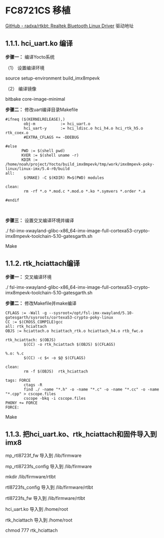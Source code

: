 # FC8721CS 移植

[GitHub - radxa/rtkbt: Realtek Bluetooth Linux Driver](https://github.com/radxa/rtkbt) 驱动地址



## 1.1.1.  hci_uart.ko 编译

**步骤一：**     编译Yocto系统

（1）  设置编译环境

source setup-environment build_imx8mpevk

（2）  编译镜像

bitbake core-image-minimal

 

**步骤二：**     修改uart编译目录Makefile

```
#ifneq ($(KERNELRELEASE),)
        obj-m           := hci_uart.o
        hci_uart-y      := hci_ldisc.o hci_h4.o hci_rtk_h5.o rtk_coex.o
        #EXTRA_CFLAGS += -DDEBUG

#else
       PWD := $(shell pwd)
       KVER := $(shell uname -r)
       KDIR := /home/noah/project/Yocto/build_imx8mpevk/tmp/work/imx8mpevk-poky-linux/linux-imx/5.4-r0/build
all:
        $(MAKE) -C $(KDIR) M=$(PWD) modules

clean:
        rm -rf *.o *.mod.c *.mod.o *.ko *.symvers *.order *.a

#endif

```

​     

**步骤三：**     设置交叉编译环境并编译

  ./ fsl-imx-xwayland-glibc-x86_64-imx-image-full-cortexa53-crypto-imx8mpevk-toolchain-5.10-gatesgarth.sh 

 Make  

 

 

## 1.1.2.  rtk_hciattach编译

**步骤一：**     交叉编译环境

  ./  fsl-imx-xwayland-glibc-x86_64-imx-image-full-cortexa53-crypto-imx8mpevk-toolchain-5.10-gatesgarth.sh  

 

**步骤二：**     修改Makefile并make编译

  ```
  CFLAGS := -Wall -g --sysroot=/opt/fsl-imx-xwayland/5.10-gatesgarth/sysroots/cortexa53-crypto-poky-linux
  CC := $(CROSS_COMPILE)gcc
  all: rtk_hciattach
  OBJS := hciattach.o hciattach_rtk.o hciattach_h4.o rtb_fwc.o
  
  rtk_hciattach: $(OBJS)
          $(CC) -o rtk_hciattach $(OBJS) $(CFLAGS)
  
  %.o: %.c
          $(CC) -c $< -o $@ $(CFLAGS)
  
  clean:
          rm -f $(OBJS)  rtk_hciattach
  
  tags: FORCE
          ctags -R
          find ./ -name "*.h" -o -name "*.c" -o -name "*.cc" -o -name "*.cpp" > cscope.files
          cscope -bkq -i cscope.files
  PHONY += FORCE
  FORCE:
  
  ```

Make



## 1.1.3.  把hci_uart.ko、rtk_hciattach和固件导入到imx8

mp_rtl8723f_fw 导入到 /lib/firmware

mp_rtl8723fs_config 导入到 /lib/firmware

mkdir /lib/firmware/rtlbt

rtl8723fs_config 导入到 /lib/firmware/rtlbt

rtl8723fs_fw 导入到 /lib/firmware/rtlbt

hci_uart.ko 导入到 /home/root

rtk_hciattach 导入到 /home/root

chmod 777 rtk_hciattach


